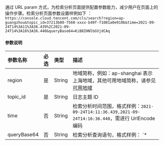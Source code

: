 
通过 URL param 方式，为检索分析页面提供配置参数能力，减少用户在页面上的操作步骤。检索分析页面参数设置样例如下 ：
`https://console.cloud.tencent.com/cls/search?region=ap-guangzhou&topic_id=37213b80-7560-xxxx-b49f-f1081a0e910b&time=2021-09-24T14%3A11%3A36.439%2C2021-09-24T14%3A16%3A36.440&queryBase64=KiB8IHNlbGVjdCAq` 

#### 参数说明

| 参数名称    | 必选 | 类型   | 描述                                                         |
| :---------- | :--- | :----- | :----------------------------------------------------------- |
| region      | 是   | String | 地域简称，例如：ap-shanghai 表示上海地域，其他可用地域简称，请参见 [可用地域](https://cloud.tencent.com/document/product/614/18940) |
| topic_id    | 是   | String | 日志主题 ID                                                  |
| time        | 否   | String | 检索分析时间范围，格式样例：`2021-09-24T14:11:36.439,2021-09-24T14:16:36.440`，需进行 UrlEncode 编码 |
| queryBase64 | 否   | String | 检索分析查询语句，格式样例：	`* | select *`，需进行 base64Url 编码，检索语法规则参见 [日志检索语法规则](https://cloud.tencent.com/document/product/614/47044)，分析语法规则参见 [分析简介](https://cloud.tencent.com/document/product/614/44061) |


